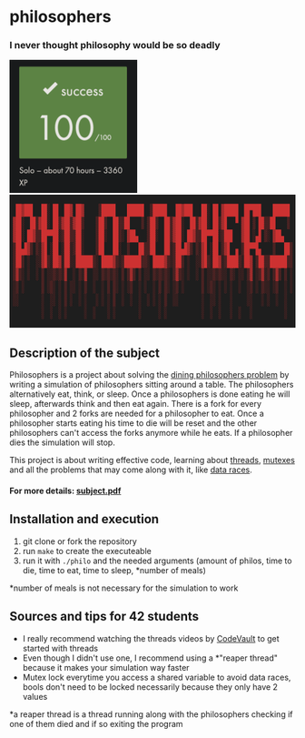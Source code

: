 # philosophers
### I never thought philosophy would be so deadly
<img width="225" src="https://github.com/eschirni/philosophers/blob/master/readme_src/100.png"><img width="774" height="233.5" src="https://github.com/eschirni/philosophers/blob/master/readme_src/philosophers.png">

## Description of the subject
Philosophers is a project about solving the [dining philosophers problem](https://en.wikipedia.org/wiki/Dining_philosophers_problem) by writing a simulation of philosophers sitting around a table. The philosophers alternatively eat, think, or sleep. Once a philosophers is done eating he will sleep, afterwards think and then eat again. There is a fork for every philosopher and 2 forks are needed for a philosopher to eat. Once a philosopher starts eating his time to die will be reset and the other philosophers can't access the forks anymore while he eats. If a philosopher dies the simulation will stop.

This project is about writing effective code, learning about [threads](https://www.geeksforgeeks.org/multithreading-c-2/), [mutexes](https://www.delftstack.com/howto/c/mutex-in-c/) and all the problems that may come along with it, like [data races](https://en.wikipedia.org/wiki/Race_condition).

#### For more details: [subject.pdf](https://github.com/eschirni/philosophers/blob/master/readme_src/philosophers.pdf)

## Installation and execution
1. git clone or fork the repository
2. run `make` to create the executeable
3. run it with `./philo` and the needed arguments (amount of philos, time to die, time to eat, time to sleep, \*number of meals)

\*number of meals is not necessary for the simulation to work

## Sources and tips for 42 students
- I really recommend watching the threads videos by [CodeVault](https://www.youtube.com/watch?v=d9s_d28yJq0&list=PLfqABt5AS4FmuQf70psXrsMLEDQXNkLq2) to get started with threads
- Even though I didn't use one, I recommend using a \*"reaper thread" because it makes your simulation way faster
- Mutex lock everytime you access a shared variable to avoid data races, bools don't need to be locked necessarily because they only have 2 values

\*a reaper thread is a thread running along with the philosophers checking if one of them died and if so exiting the program
